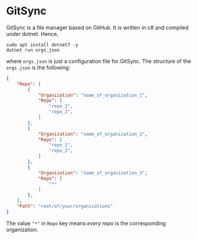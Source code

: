 # GitSync

GitSync is a file manager based on GitHub. It is written in c# and compiled under dotnet. Hence,
```
sudo apt install dotnet7 -y
dotnet run orgs.json
```
where ```orgs.json``` is just a configuration file for GitSync. The structure of the ```orgs.json``` is the following:
```json
{
    "Repo": [
        {
            "Organization": "name_of_organization_1",
            "Repo": [
                "repo_1",
                "repo_2",
            ]
        },
        {
            "Organization": "name_of_organization_2",
            "Repo": [
                "repo_1",
                "repo_2",
            ]
        },
        {
            "Organization": "name_of_organization_3",
            "Repo": [
                "*"
            ]
        },
    ],
    "Path": "root/of/your/organizations"
}
```
The value ```"*"``` in ```Repo``` key means _every repo_ is the corresponding organization.